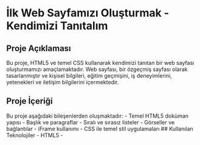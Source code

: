 # İlk Web Sayfamızı Oluşturmak - Kendimizi Tanıtalım 
## Proje Açıklaması
 Bu proje, HTML5 ve temel CSS kullanarak kendimizi tanıtan bir web sayfası oluşturmamızı amaçlamaktadır. Web sayfası, bir özgeçmiş sayfası olarak tasarlanmıştır ve kişisel bilgileri, eğitim geçmişini, iş deneyimlerini, yetenekleri ve iletişim bilgilerini içermektedir. 
## Proje İçeriği 
Bu proje aşağıdaki bileşenlerden oluşmaktadır: - Temel HTML5 doküman yapısı - Başlık ve paragraflar - Sıralı ve sırasız listeler - Görseller ve bağlantılar - iFrame kullanımı - CSS ile temel stil uygulamaları ## Kullanılan Teknolojiler - HTML5 -